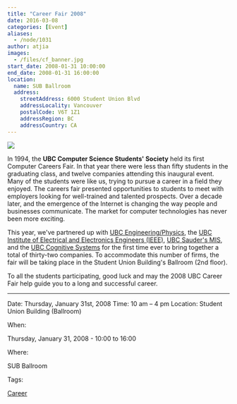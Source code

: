 ```yaml
---
title: "Career Fair 2008"
date: 2016-03-08
categories: [Event]
aliases:
  - /node/1031
author: atjia
images:
  - /files/cf_banner.jpg
start_date: 2008-01-31 10:00:00
end_date: 2008-01-31 16:00:00
location:
  name: SUB Ballroom
  address:
    streetAddress: 6000 Student Union Blvd
    addressLocality: Vancouver
    postalCode: V6T 1Z1
    addressRegion: BC
    addressCountry: CA
---
```


[![](/files/cf_banner.jpg)](https://cf08.thecube.ca/)

In 1994, the **UBC Computer Science Students' Society** held its first Computer Careers Fair. In that year there were less than fifty students in the graduating class, and twelve companies attending this inaugural event. Many of the students were like us, trying to pursue a career in a field they enjoyed. The careers fair presented opportunities to students to meet with employers looking for well-trained and talented prospects. Over a decade later, and the emergence of the Internet is changing the way people and businesses communicate. The market for computer technologies has never been more exciting.

This year, we've partnered up with [UBC Engineering/Physics](http://www.engphys.ubc.ca/fizz.html), the [UBC Institute of Electrical and Electronics Engineers (IEEE)](http://www.ece.ubc.ca/~ieee/), [UBC Sauder's MIS](http://mis.sauder.ubc.ca/mis-club/home.html), and the [UBC Cognitive Systems](http://www.ams.ubc.ca/clubs/cogsys/) for the first time ever to bring together a total of thirty-two companies. To accommodate this number of firms, the fair will be taking place in the Student Union Building's Ballroom (2nd floor).

To all the students participating, good luck and may the 2008 UBC Career Fair help guide you to a long and successful career.

[](https://cf08.thecube.ca/)

---

[](https://cf08.thecube.ca/)

Date: Thursday, January 31st, 2008
Time: 10 am – 4 pm
Location: Student Union Building (Ballroom)

When:

Thursday, January 31, 2008 - 10:00 to 16:00

Where:

SUB Ballroom

Tags:

[Career](/career)
